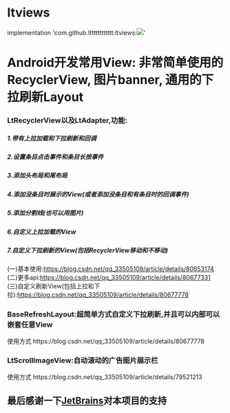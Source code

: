 # ltviews    
implementation 'com.github.ltttttttttttt:ltviews:[![](https://jitpack.io/v/ltttttttttttt/ltviews.svg)](https://jitpack.io/#ltttttttttttt/ltviews)'
<h1>Android开发常用View: 非常简单使用的RecyclerView, 图片banner, 通用的下拉刷新Layout</h1>
<h3>LtRecyclerView以及LtAdapter,功能:</h3>
<h5>1.带有上拉加载和下拉刷新和回调</h5>
<h5>2.设置条目点击事件和条目长按事件</h5>
<h5>3.添加头布局和尾布局</h5>
<h5>4.添加没条目时展示的View(或者添加没条目和有条目时的回调事件)</h5>
<h5>5.添加分割线(也可以用图片)</h5>
<h5>6.自定义上拉加载的View</h5>
<h5>7.自定义下拉刷新的View(包括RecyclerView移动和不移动)</h5>
(一)基本使用:<a href="https://blog.csdn.net/qq_33505109/article/details/80653174" target="_blank">https://blog.csdn.net/qq_33505109/article/details/80653174</a></br>
(二)更多api:<a href="https://blog.csdn.net/qq_33505109/article/details/80677331" target="_blank">https://blog.csdn.net/qq_33505109/article/details/80677331</a></br>
(三)自定义刷新View(包括上拉和下拉):<a href="https://blog.csdn.net/qq_33505109/article/details/80677778" target="_blank">https://blog.csdn.net/qq_33505109/article/details/80677778</a></br>

<h3>BaseRefreshLayout:超简单方式自定义下拉刷新,并且可以内部可以嵌套任意View</h3>
使用方式 https://blog.csdn.net/qq_33505109/article/details/80677778

<h3>LtScrollImageView:自动滚动的广告图片展示栏</h3>
使用方式 https://blog.csdn.net/qq_33505109/article/details/79521213

<h2>最后感谢一下<a href="https://www.jetbrains.com/?from=ltviews" target="_blank">JetBrains</a>对本项目的支持<h2>

